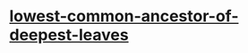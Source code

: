 # [lowest-common-ancestor-of-deepest-leaves](https://leetcode-cn.com/problems/lowest-common-ancestor-of-deepest-leaves)
